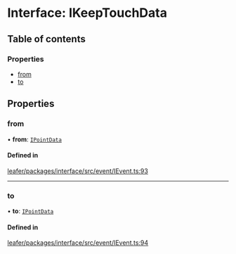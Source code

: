 # Interface: IKeepTouchData

## Table of contents

### Properties

- [from](IKeepTouchData.md#from)
- [to](IKeepTouchData.md#to)

## Properties

### from

• **from**: [`IPointData`](IPointData.md)

#### Defined in

[leafer/packages/interface/src/event/IEvent.ts:93](https://github.com/leaferjs/leafer/blob/4821e21/packages/interface/src/event/IEvent.ts#L93)

___

### to

• **to**: [`IPointData`](IPointData.md)

#### Defined in

[leafer/packages/interface/src/event/IEvent.ts:94](https://github.com/leaferjs/leafer/blob/4821e21/packages/interface/src/event/IEvent.ts#L94)
